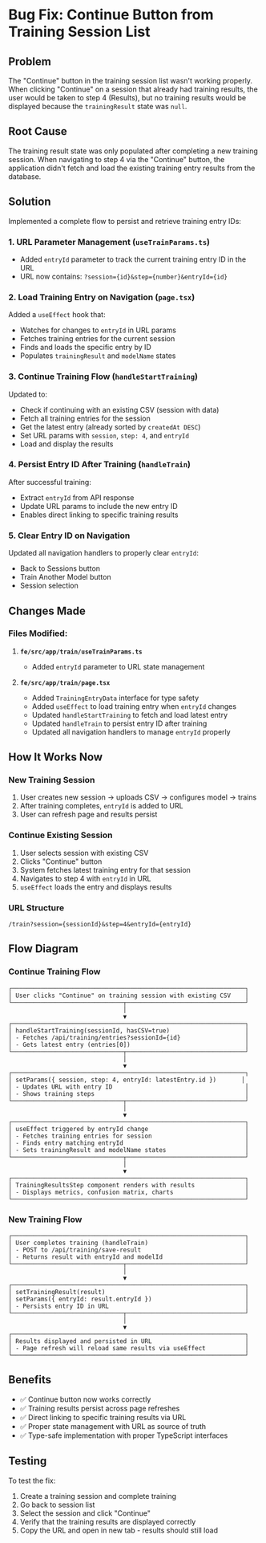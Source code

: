 # Bug Fix: Continue Button from Training Session List

## Problem

The "Continue" button in the training session list wasn't working properly. When clicking "Continue" on a session that already had training results, the user would be taken to step 4 (Results), but no training results would be displayed because the `trainingResult` state was `null`.

## Root Cause

The training result state was only populated after completing a new training session. When navigating to step 4 via the "Continue" button, the application didn't fetch and load the existing training entry results from the database.

## Solution

Implemented a complete flow to persist and retrieve training entry IDs:

### 1. URL Parameter Management (`useTrainParams.ts`)

- Added `entryId` parameter to track the current training entry ID in the URL
- URL now contains: `?session={id}&step={number}&entryId={id}`

### 2. Load Training Entry on Navigation (`page.tsx`)

Added a `useEffect` hook that:

- Watches for changes to `entryId` in URL params
- Fetches training entries for the current session
- Finds and loads the specific entry by ID
- Populates `trainingResult` and `modelName` states

### 3. Continue Training Flow (`handleStartTraining`)

Updated to:

- Check if continuing with an existing CSV (session with data)
- Fetch all training entries for the session
- Get the latest entry (already sorted by `createdAt DESC`)
- Set URL params with `session`, `step: 4`, and `entryId`
- Load and display the results

### 4. Persist Entry ID After Training (`handleTrain`)

After successful training:

- Extract `entryId` from API response
- Update URL params to include the new entry ID
- Enables direct linking to specific training results

### 5. Clear Entry ID on Navigation

Updated all navigation handlers to properly clear `entryId`:

- Back to Sessions button
- Train Another Model button
- Session selection

## Changes Made

### Files Modified:

1. **`fe/src/app/train/useTrainParams.ts`**
    - Added `entryId` parameter to URL state management

2. **`fe/src/app/train/page.tsx`**
    - Added `TrainingEntryData` interface for type safety
    - Added `useEffect` to load training entry when `entryId` changes
    - Updated `handleStartTraining` to fetch and load latest entry
    - Updated `handleTrain` to persist entry ID after training
    - Updated all navigation handlers to manage `entryId` properly

## How It Works Now

### New Training Session

1. User creates new session → uploads CSV → configures model → trains
2. After training completes, `entryId` is added to URL
3. User can refresh page and results persist

### Continue Existing Session

1. User selects session with existing CSV
2. Clicks "Continue" button
3. System fetches latest training entry for that session
4. Navigates to step 4 with `entryId` in URL
5. `useEffect` loads the entry and displays results

### URL Structure

```
/train?session={sessionId}&step=4&entryId={entryId}
```

## Flow Diagram

### Continue Training Flow

```
┌─────────────────────────────────────────────────────────────────┐
│ User clicks "Continue" on training session with existing CSV    │
└───────────────────────────────┬─────────────────────────────────┘
                                │
                                ▼
┌─────────────────────────────────────────────────────────────────┐
│ handleStartTraining(sessionId, hasCSV=true)                     │
│ - Fetches /api/training/entries?sessionId={id}                  │
│ - Gets latest entry (entries[0])                                │
└───────────────────────────────┬─────────────────────────────────┘
                                │
                                ▼
┌─────────────────────────────────────────────────────────────────┐
│ setParams({ session, step: 4, entryId: latestEntry.id })       │
│ - Updates URL with entry ID                                     │
│ - Shows training steps                                          │
└───────────────────────────────┬─────────────────────────────────┘
                                │
                                ▼
┌─────────────────────────────────────────────────────────────────┐
│ useEffect triggered by entryId change                           │
│ - Fetches training entries for session                          │
│ - Finds entry matching entryId                                  │
│ - Sets trainingResult and modelName states                      │
└───────────────────────────────┬─────────────────────────────────┘
                                │
                                ▼
┌─────────────────────────────────────────────────────────────────┐
│ TrainingResultsStep component renders with results              │
│ - Displays metrics, confusion matrix, charts                    │
└─────────────────────────────────────────────────────────────────┘
```

### New Training Flow

```
┌─────────────────────────────────────────────────────────────────┐
│ User completes training (handleTrain)                           │
│ - POST to /api/training/save-result                             │
│ - Returns result with entryId and modelId                       │
└───────────────────────────────┬─────────────────────────────────┘
                                │
                                ▼
┌─────────────────────────────────────────────────────────────────┐
│ setTrainingResult(result)                                       │
│ setParams({ entryId: result.entryId })                          │
│ - Persists entry ID in URL                                      │
└───────────────────────────────┬─────────────────────────────────┘
                                │
                                ▼
┌─────────────────────────────────────────────────────────────────┐
│ Results displayed and persisted in URL                          │
│ - Page refresh will reload same results via useEffect           │
└─────────────────────────────────────────────────────────────────┘
```

## Benefits

- ✅ Continue button now works correctly
- ✅ Training results persist across page refreshes
- ✅ Direct linking to specific training results via URL
- ✅ Proper state management with URL as source of truth
- ✅ Type-safe implementation with proper TypeScript interfaces

## Testing

To test the fix:

1. Create a training session and complete training
2. Go back to session list
3. Select the session and click "Continue"
4. Verify that the training results are displayed correctly
5. Copy the URL and open in new tab - results should still load
